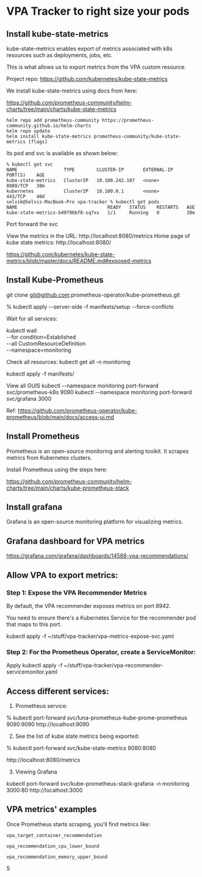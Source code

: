 # VPA Tracker to right size your pods

## Install kube-state-metrics

kube-state-metrics enables export of metrics associated with k8s resources such as deployments, jobs, etc.

This is what allows us to export metrics from the VPA custom resource.

Project repo: https://github.com/kubernetes/kube-state-metrics


We install kube-state-metrics using docs from here:

https://github.com/prometheus-community/helm-charts/tree/main/charts/kube-state-metrics

```
helm repo add prometheus-community https://prometheus-community.github.io/helm-charts
helm repo update
helm install kube-state-metrics prometheus-community/kube-state-metrics [flags]
```

Its pod and svc is available as shown below:

```
% kubectl get svc                                
NAME                 TYPE        CLUSTER-IP       EXTERNAL-IP   PORT(S)    AGE
kube-state-metrics   ClusterIP   10.100.242.107   <none>        8080/TCP   38m
kubernetes           ClusterIP   10.100.0.1       <none>        443/TCP    40d
selvik@Selvis-MacBook-Pro vpa-tracker % kubectl get pods                               
NAME                                 READY   STATUS    RESTARTS   AGE
kube-state-metrics-b49796bf8-sq7xv   1/1     Running   0          38m
```

Port forward the svc


View the metrics in the URL: http://localhost:8080/metrics
Home page of kube state metrics: http://localhost:8080/


https://github.com/kubernetes/kube-state-metrics/blob/master/docs/README.md#exposed-metrics


## Install Kube-Prometheus

git clone git@github.com:prometheus-operator/kube-prometheus.git

% kubectl apply --server-side -f manifests/setup --force-conflicts

Wait for all services:

kubectl wait \
	--for condition=Established \
	--all CustomResourceDefinition \
	--namespace=monitoring

Check all resources:
kubectl get all -n monitoring


kubectl apply -f manifests/

View all GUIS
kubectl --namespace monitoring port-forward svc/prometheus-k8s 9090
kubectl --namespace monitoring port-forward svc/grafana 3000

Ref: https://github.com/prometheus-operator/kube-prometheus/blob/main/docs/access-ui.md



## Install Prometheus

Prometheus is an open-source monitoring and alerting toolkit. It scrapes metrics from Kubernetes clusters.

Install Prometheus using the steps here:

https://github.com/prometheus-community/helm-charts/tree/main/charts/kube-prometheus-stack

## Install grafana

Grafana is an open-source monitoring platform for visualizing metrics.

## Grafana dashboard for VPA metrics

https://grafana.com/grafana/dashboards/14588-vpa-recommendations/



## Allow VPA to export metrics:

### Step 1: Expose the VPA Recommender Metrics

By default, the VPA recommender exposes metrics on port 8942.

You need to ensure there's a Kubernetes Service for the recommender pod that maps to this port.

kubectl apply -f ~/stuff/vpa-tracker/vpa-metrics-expose-svc.yaml


### Step 2: For the Prometheus Operator, create a ServiceMonitor:


Apply
kubectl apply -f ~/stuff/vpa-tracker/vpa-recommender-servicemonitor.yaml


## Access different services:

1. Prometheus service:

% kubectl port-forward svc/luna-prometheus-kube-prome-prometheus 9090:9090
http://localhost:9090


2. See the list of kube state metrics being exported:

% kubectl port-forward svc/kube-state-metrics 8080:8080

http://localhost:8080/metrics

3. Viewing Grafana 

kubectl port-forward svc/kube-prometheus-stack-grafana -n monitoring 3000:80
http://localhost:3000 


## VPA metrics' examples

Once Prometheus starts scraping, you'll find metrics like:

    vpa_target_container_recommendation

    vpa_recommendation_cpu_lower_bound

    vpa_recommendation_memory_upper_bound

S
